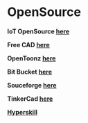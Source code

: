 # OpenSource


**IoT OpenSource [here](https://www.postscapes.com/internet-of-things-award/open-source/)**

**Free CAD [here](https://www.freecadweb.org/)**

**OpenToonz [here](https://opentoonz.github.io/e/)**

**Bit Bucket [here](https://bitbucket.org/)**

**Souceforge [here](https://sourceforge.net/)**

**TinkerCad [here](https://www.tinkercad.com/)**

**[Hyperskill](https://hi.hyperskill.org/)**
